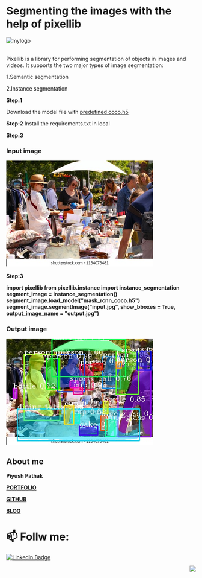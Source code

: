 # Segmenting the images with the help of pixellib

![mylogo](Images/PixelLibLogo.png) <br> <br>

Pixellib is a library for performing segmentation of objects in images and videos. It supports the two major types of image segmentation:

1.Semantic segmentation

2.Instance segmentation

**Step:1**

Download the model file with [predefined coco.h5](https://github.com/matterport/Mask_RCNN/releases/tag/v2.0)

**Step:2**
Install the requirements.txt in local

**Step:3**

### Input image
![Input image of crowd](https://github.com/piyushpathak03/Image-segmentation/blob/main/Image-Segmentation_using_PIXELLIB/crowd.jpg)

**Step:3**

**import pixellib
from pixellib.instance import instance_segmentation
segment_image = instance_segmentation()
segment_image.load_model("mask_rcnn_coco.h5") 
segment_image.segmentImage("input.jpg", show_bboxes = True, output_image_name = "output.jpg")**


### Output image
![Output image of crowd after segmentation](https://github.com/piyushpathak03/Image-segmentation/blob/main/Image-Segmentation_using_PIXELLIB/output_crowd.jpg)

## About me

**Piyush Pathak**

[**PORTFOLIO**](https://anirudhrapathak3.wixsite.com/piyush)

[**GITHUB**](https://github.com/piyushpathak03)

[**BLOG**](https://medium.com/@piyushpathak03)


# 📫 Follw me: 

[![Linkedin Badge](https://img.shields.io/badge/-PiyushPathak-blue?style=flat-square&logo=Linkedin&logoColor=white&link=https://www.linkedin.com/in/piyushpathak03/)](https://www.linkedin.com/in/piyushpathak03/)

<p  align="right"><img height="100" src = "https://media.giphy.com/media/l3URDstnIjBNY7rwLB/giphy.gif"></p>

